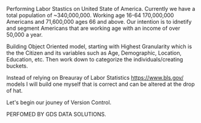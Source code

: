 Performing Labor Stastics on United State of America. Currently we have a total population of ~340,000,000. Working age 16-64 170,000,000 Americans and 71,600,000 ages 66 and above. Our intention is to idnetify and segment Americans that are working age with an income of over 50,000 a year.

Building Object Oriented model, starting with Highest Granularity which is the the Citizen and its variables such as Age, Demographic, Location, Education, etc. Then work down to categorize the individuals/creating buckets.

Instead of relying on Breauray of Labor Statistics https://www.bls.gov/ models I will build one myself that is correct and can be altered at the drop of hat.

Let's begin our jouney of Version Control.

PERFOMED BY GDS DATA SOLUTIONS.
